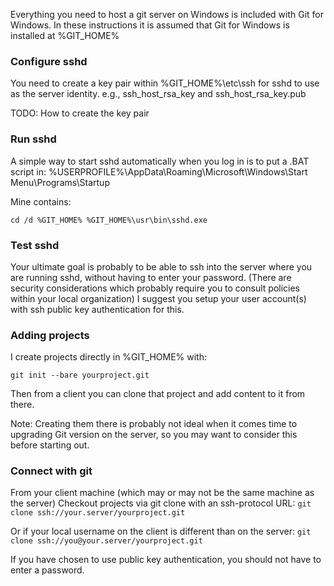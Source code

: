 Everything you need to host a git server on Windows is included with Git for Windows.
In these instructions it is assumed that Git for Windows is installed at %GIT_HOME%

### Configure sshd
You need to create a key pair within %GIT_HOME%\etc\ssh for sshd to use as the server identity.
e.g., ssh_host_rsa_key and ssh_host_rsa_key.pub

TODO: How to create the key pair

### Run sshd
A simple way to start sshd automatically when you log in is to put a .BAT script in:
%USERPROFILE%\AppData\Roaming\Microsoft\Windows\Start Menu\Programs\Startup

Mine contains:

`cd /d %GIT_HOME%
%GIT_HOME%\usr\bin\sshd.exe`

### Test sshd
Your ultimate goal is probably to be able to ssh into the server where you are running sshd, without having to enter your password. (There are security considerations which probably require you to consult policies within your local organization) I suggest you setup your user account(s) with ssh public key authentication for this.

### Adding projects 
I create projects directly in %GIT_HOME% with:

`git init --bare yourproject.git`

Then from a client you can clone that project and add content to it from there.

Note: Creating them there is probably not ideal when it comes time to upgrading Git version on the server, so you may want to consider this before starting out.

### Connect with git
From your client machine (which may or may not be the same machine as the server)
Checkout projects via git clone with an ssh-protocol URL:
`git clone ssh://your.server/yourproject.git`

Or if your local username on the client is different than on the server:
`git clone ssh://you@your.server/yourproject.git`

If you have chosen to use public key authentication, you should not have to enter a password.